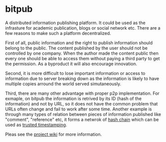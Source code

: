 bitpub
======

A distributed information publishing platform. It could be used as the infrasture for academic publication, blogs or social network etc. There are a few reasons to make such a platform decentralized. 

First of all, public information and the right to publish information should belong to the public. The content published by the user should not be controlled by one company. When the author made the content public then every one should be able to access them without paying a third party to get the permission. As a byproduct it will also encourage innovation.

Second, it is more difficult to lose important information or access to information due to server breaking down as the information is likely to have multiple copies arround the world served simutaneously.

Third, there are many other advantage with proper p2p implementation. For exmaple, on bitpub the information is retrived by its ID (hash of the information) and not by URL, so it does not have the common problem that URLs often change and fail to work after some time. Another example is through many types of relation between pieces of information published like "comment", "reference" etc, it forms a netwrok of [hash chain](http://en.wikipedia.org/wiki/Hash_chain) which can be used as [trusted timestamping](http://en.wikipedia.org/wiki/Trusted_timestamping).


Pleas see the [project wiki](https://github.com/entron/bitpub/wiki) for more information.
